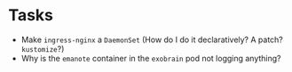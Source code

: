 # Tasks
* Make `ingress-nginx` a `DaemonSet` (How do I do it declaratively? A patch? `kustomize`?)
* Why is the `emanote` container in the `exobrain` pod not logging anything?
